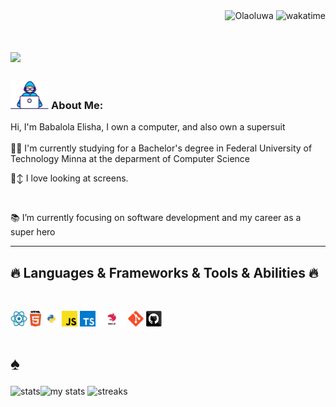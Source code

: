 
<div align="right">
<img src="https://visitor-badge.laobi.icu/badge?page_id=Olaoluwa2170.visitor-badge" alt="Olaoluwa">    
<img src="https://wakatime.com/badge/user/55d96111-0922-4b48-876c-f6a9818d927e.svg" alt="wakatime">    
</div>

<h1 align="left">
  <a href="https://git.io/typing-svg">
    <img src="https://readme-typing-svg.herokuapp.com/?lines=This+is+Babalola+Elisha;Nice+to+meet+you+%F0%9F%91%8B&left=true&size=30">
  </a>
</h1>
   
###  <img src="/images/Developer.gif" alt="developer gif"  height="45px">  About Me:
<p align="left">
   Hi, I'm Babalola Elisha, I own a computer, and also own a supersuit
  <br>
  <br>
  👨‍🎓 I'm currently studying for a Bachelor's degree in Federal University of Technology Minna at the deparment of Computer Science

  
  <br>
  <p>
  🙂‍↕️ I love looking at screens.
  </p>
  <br>

  
  📚 I’m currently focusing on software development and my career as a super hero
  <br>

  
<hr>
<h2 align="left">🔥 Languages & Frameworks & Tools & Abilities 🔥</h2><br>
<p align="left">

<div align="left">
  <img title="nest" height="25" src="images/react.png">
  <img title="HTML5" height="25" src="images/html5.svg">
  <img title="Visual Studio Code" height="25" src="images/python.svg">
  <img title="Javascript" height="25" src="images/javascript.svg">
  <img title="Javascript" height="25" src="images/typescript.png">
  <img title="Nestjs" height="25" src="images/nestjs.jpg">
  <img title="Git" height="25" src="images/git-original.svg">
  <img title="GitHub" height="25" src="images/github.svg">
  <h1>♠</h1>
</div>

<img alt="stats" src="https://github-profile-trophy.vercel.app/?username=Olaoluwa2170&title=-Issues,-Reviews&theme=radical" align="left" />
<img alt="my stats" src="https://github-readme-stats.vercel.app/api?username=Olaoluwa2170&show_icons=true&theme=radical&hide_border=true&bg_color=135,2C3E50,4B79A1,2F2F4F,1B1B2F&title_color=FFD700&ring_color=FF4500&rank_icon=github" />


  
</h1>
<img alt="streaks" src="https://streak-stats.demolab.com/?user=Olaoluwa2170&theme=highcontrast" />
